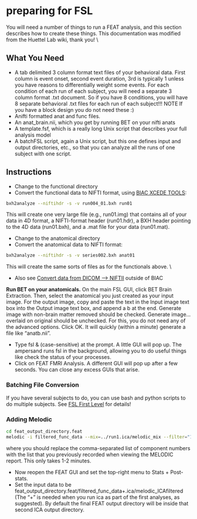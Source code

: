 # preparing for FSL

You will need a number of things to run a FEAT analysis, and this section describes how to create these things.  This documentation was modified from the Huettel Lab wiki, thank you!  \\

## What You Need
  - A tab delimited 3 column format text files of your behavioral data. First column is event onset, second event duration, 3rd is typically 1 unless you have reasons to differentially weight some events. For each condition of each run of each subject, you will need a separate 3 column format .txt document. So if you have 8 conditions, you will have 8 separate behavioral .txt files for each run of each subject!!! NOTE If you have a block design you do not need these :)
  - Anifti formatted anat and func files.
  - An anat_brain.nii, which you get by running BET on your nifti anats
  - A template.fsf, which is a really long Unix script that describes your full analysis model
  - A batchFSL script, again a Unix script, but this one defines input and output directories, etc., so that you can analyze all the runs of one subject with one script.

## Instructions

  - Change to the functional directory
  - Convert the functional data to NIFTI format, using [BIAC XCEDE TOOLS](http://www-calit2.nbirn.net/tools/bxh_tools/index.shtm):

```bash
bxh2analyze --niftihdr -s -v run004_01.bxh run01 
```

This will create one very large file (e.g., run01.img) that contains all of your data in 4D format, a NIFTI-format header (run01.hdr), a BXH header pointing to the 4D data (run01.bxh), and a .mat file for your data (run01.mat).

  - Change to the anatomical directory
  - Convert the anatomical data to NIFTI format:

```bash
bxh2analyze --niftihdr -s -v series002.bxh anat01
```

This will create the same sorts of files as for the functionals above. \\
  * Also see [Convert data from DICOM --> NIFTII](convert-dicom-to-niftii.md) outside of BIAC

**Run BET on your anatomicals.** On the main FSL GUI, click BET Brain Extraction. Then, select the anatomical you just created as your input image. For the output image, copy and paste the text in the Input image text box into the Output image text box, and append a b at the end. Generate image with non-brain matter removed should be checked. Generate image... overlaid on original should be unchecked. For this, you do not need any of the advanced options. Click OK. It will quickly (within a minute) generate a file like “anatb.nii”.
  * Type fsl & (case-sensitive) at the prompt. A little GUI will pop up. The ampersand runs fsl in the background, allowing you to do useful things like check the status of your processes.
  * Click on FEAT FMRI Analysis. A different GUI will pop up after a few seconds. You can close any excess GUIs that arise.

### Batching File Conversion
If you have several subjects to do, you can use bash and python scripts to do multiple subjects.  See [FSL First Level](fsl-first-level.md) for details!

### Adding Melodic

```bash
cd feat_output_directory.feat
melodic -i filtered_func_data --mix=../run1.ica/melodic_mix --filter="1,2,3,4,5,6,7,8,9,11,13,14"
```

where you should replace the comma-separated list of component numbers with the list that you previously recorded when viewing the MELODIC report. This only takes 1-2 minutes.
  * Now reopen the FEAT GUI and set the top-right menu to Stats + Post-stats.
  * Set the input data to be feat_output_directory.feat/filtered_func_data+.ica/melodic_ICAfiltered (The “+” is needed when you run ica as part of the first analyses, as suggested). By default the final FEAT output directory will be inside that second ICA output directory.
